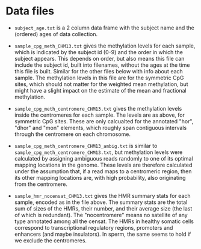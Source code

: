 # Data files

- `subject_age.txt` is a 2 column data frame with the subject name and
  the (ordered) ages of data collection.

- `sample_cpg_meth_CHM13.txt` gives the methylation levels for each
  sample, which is indicated by the subject id (0-9) and the order in
  which the subject appears. This depends on order, but also means
  this file can include the subject id, built into filenames, without
  the ages at the time this file is built. Similar for the other files
  below with info about each sample. The methylation levels in this
  file are for the symmetric CpG sites, which should not matter for
  the weighted mean methylation, but might have a slight impact on the
  estimate of the mean and fractional methylation.

- `sample_cpg_meth_centromere_CHM13.txt` gives the methylation levels
  inside the centromeres for each sample. The levels are as above, for
  symmetric CpG sites. These are only calcualted for the annotated
  "hor", "dhor" and "mon" elements, which roughly span contiguous
  intervals through the centromere on each chromosome.

- `sample_cpg_meth_centromere_CHM13_ambig.txt` is similar to
  `sample_cpg_meth_centromere_CHM13.txt`, but methylation levels were
  calculated by assigning ambiguous reads randomly to one of its optimal
  mapping locations in the genome. These levels are therefore calculated
  under the assumption that, if a read maps to a centromeric region,
  then its other mapping locations are, with high probability, also
  originating from the centromere.

- `sample_hmr_nocensat_CHM13.txt` gives the HMR summary stats for each
  sample, encoded as in the file above. The summary stats are the
  total sum of sizes of the HMRs, their number, and their average size
  (the last of which is redundant). The "nocentromere" means no
  satellite of any type annotated among all the censat. The HMRs in
  healthy somatic cells correspond to transcriptional regulatory
  regions, promoters and enhancers (and maybe insulators). In sperm,
  the same seems to hold if we exclude the centromeres.
